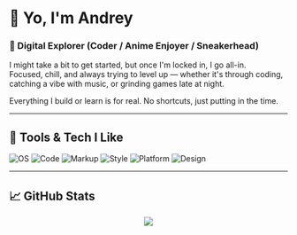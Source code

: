 # 👋 Yo, I'm Andrey

### 🧢 Digital Explorer (Coder / Anime Enjoyer / Sneakerhead)

I might take a bit to get started, but once I'm locked in, I go all-in.  
Focused, chill, and always trying to level up — whether it's through coding, catching a vibe with music, or grinding games late at night.

Everything I build or learn is for real. No shortcuts, just putting in the time.

---

## 🧰 Tools & Tech I Like

![OS](https://img.shields.io/badge/OS-Arch_Linux-informational?style=flat&logo=arch-linux&logoColor=white)
![Code](https://img.shields.io/badge/Code-Java-informational?style=flat&logo=java&logoColor=white)
![Markup](https://img.shields.io/badge/Markup-HTML5-informational?style=flat&logo=html5&logoColor=white)
![Style](https://img.shields.io/badge/Style-CSS3-informational?style=flat&logo=css3&logoColor=white)
![Platform](https://img.shields.io/badge/Platform-GitHub-informational?style=flat&logo=github&logoColor=white)
![Design](https://img.shields.io/badge/Design-Adobe-informational?style=flat&logo=adobe&logoColor=white)


---

## 📈 GitHub Stats

<p align="center">
  <img src="https://github-readme-stats.vercel.app/api?username=Andreyszn&show_icons=true&theme=radical" />
</p>
